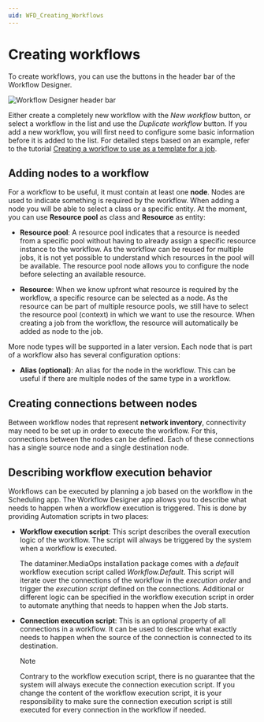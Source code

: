 ```yaml
---
uid: WFD_Creating_Workflows
---
```


# Creating workflows

To create workflows, you can use the buttons in the header bar of the Workflow Designer.

![Workflow Designer header bar](~/solutions/images/Workflow_Designer_header_bar.png)

Either create a completely new workflow with the *New workflow* button, or select a workflow in the list and use the *Duplicate workflow* button. If you add a new workflow, you will first need to configure some basic information before it is added to the list. For detailed steps based on an example, refer to the tutorial [Creating a workflow to use as a template for a job](xref:Tutorial_MediaOps_Workflow_Designer_Intro).

## Adding nodes to a workflow

For a workflow to be useful, it must contain at least one **node**. Nodes are used to indicate something is required by the workflow. When adding a node you will be able to select a class or a specific entity. At the moment, you can use **Resource pool** as class and **Resource** as entity:

- **Resource pool**: A resource pool indicates that a resource is needed from a specific pool without having to already assign a specific resource instance to the workflow. As the workflow can be reused for multiple jobs, it is not yet possible to understand which resources in the pool will be available. The resource pool node allows you to configure the node before selecting an available resource.

- **Resource**: When we know upfront what resource is required by the workflow, a specific resource can be selected as a node. As the resource can be part of multiple resource pools, we still have to select the resource pool (context) in which we want to use the resource. When creating a job from the workflow, the resource will automatically be added as node to the job.

More node types will be supported in a later version. Each node that is part of a workflow also has several configuration options:

- **Alias (optional)**: An alias for the node in the workflow. This can be useful if there are multiple nodes of the same type in a workflow.

## Creating connections between nodes

Between workflow nodes that represent **network inventory**, connectivity may need to be set up in order to execute the workflow. For this, connections between the nodes can be defined. Each of these connections has a single source node and a single destination node.

## Describing workflow execution behavior

Workflows can be executed by planning a job based on the workflow in the Scheduling app. The Workflow Designer app allows you to describe what needs to happen when a workflow execution is triggered. This is done by providing Automation scripts in two places:

- **Workflow execution script**: This script describes the overall execution logic of the workflow. The script will always be triggered by the system when a workflow is executed.

  The dataminer.MediaOps installation package comes with a *default* workflow execution script called *Workflow.Default*. This script will iterate over the connections of the workflow in the *execution order* and trigger the *execution script* defined on the connections. Additional or different logic can be specified in the workflow execution script in order to automate anything that needs to happen when the Job starts.

- **Connection execution script**: This is an optional property of all connections in a workflow. It can be used to describe what exactly needs to happen when the source of the connection is connected to its destination.

  > [!NOTE]
  > Contrary to the workflow execution script, there is no guarantee that the system will always execute the connection execution script. If you change the content of the workflow execution script, it is your responsibility to make sure the connection execution script is still executed for every connection in the workflow if needed.
